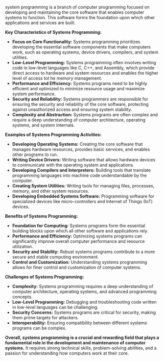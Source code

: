 system programming is a branch of computer programming focused on developing and maintaining the core software that enables computer systems to function. This software forms the foundation upon which other applications and services are built.

**Key Characteristics of Systems Programming:**

* **Focus on Core Functionality:** Systems programming prioritizes developing the essential software components that make computers work, such as operating systems, device drivers, compilers, and system utilities.
* **Low-Level Programming:** Systems programming often involves writing code in low-level languages like C, C++, and Assembly, which provide direct access to hardware and system resources and enables the higher level of access tot he memory management.
* **Performance and Efficiency:** Systems programs need to be highly efficient and optimized to minimize resource usage and maximize system performance.
* **Security and Reliability:** Systems programmers are responsible for ensuring the security and reliability of the core software, protecting against unauthorized access and ensuring system stability.
* **Complexity and Abstraction:** Systems programs are often complex and require a deep understanding of computer architecture, operating systems, and system internals.

**Examples of Systems Programming Activities:**

* **Developing Operating Systems:** Creating the core software that manages hardware resources, provides basic services, and enables other programs to run.
* **Writing Device Drivers:** Writing software that allows hardware devices to communicate with the operating system and applications.
* **Developing Compilers and Interpreters:** Building tools that translate programming languages into machine code understandable by the computer.
* **Creating System Utilities:** Writing tools for managing files, processes, memory, and other system resources.
* **Developing Embedded Systems Software:** Programming software for specialized devices like micro-controllers and Internet of Things (IoT) devices.

**Benefits of Systems Programming:**

* **Foundation for Computing:** Systems programs form the essential building blocks upon which all other software and applications rely.
* **Performance and Efficiency:** Optimizing systems programs can significantly improve overall computer performance and resource utilization.
* **Security and Stability:** Robust systems programs contribute to a more secure and stable computing environment.
* **Control and Customization:** Understanding systems programming allows for finer control and customization of computer systems.

**Challenges of Systems Programming:**

* **Complexity:** Systems programming requires a deep understanding of computer architecture, operating systems, and advanced programming concepts.
* **Low-Level Programming:** Debugging and troubleshooting code written in low-level languages can be challenging.
* **Security Concerns:** Systems programs are critical for security, making them prime targets for attackers.
* **Interoperability:** Ensuring compatibility between different systems programs can be complex.

**Overall, systems programming is a crucial and rewarding field that plays a fundamental role in the development and maintenance of computer systems.** It requires strong technical skills, problem-solving abilities, and a passion for understanding how computers work at their core.
